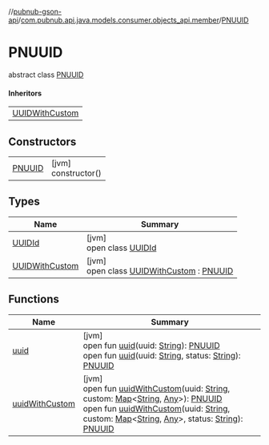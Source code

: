 //[pubnub-gson-api](../../../index.md)/[com.pubnub.api.java.models.consumer.objects_api.member](../index.md)/[PNUUID](index.md)

# PNUUID

abstract class [PNUUID](index.md)

#### Inheritors

| |
|---|
| [UUIDWithCustom](-u-u-i-d-with-custom/index.md) |

## Constructors

| | |
|---|---|
| [PNUUID](-p-n-u-u-i-d.md) | [jvm]<br>constructor() |

## Types

| Name | Summary |
|---|---|
| [UUIDId](-u-u-i-d-id/index.md) | [jvm]<br>open class [UUIDId](-u-u-i-d-id/index.md) |
| [UUIDWithCustom](-u-u-i-d-with-custom/index.md) | [jvm]<br>open class [UUIDWithCustom](-u-u-i-d-with-custom/index.md) : [PNUUID](index.md) |

## Functions

| Name | Summary |
|---|---|
| [uuid](uuid.md) | [jvm]<br>open fun [uuid](uuid.md)(uuid: [String](https://docs.oracle.com/javase/8/docs/api/java/lang/String.html)): [PNUUID](index.md)<br>open fun [uuid](uuid.md)(uuid: [String](https://docs.oracle.com/javase/8/docs/api/java/lang/String.html), status: [String](https://docs.oracle.com/javase/8/docs/api/java/lang/String.html)): [PNUUID](index.md) |
| [uuidWithCustom](uuid-with-custom.md) | [jvm]<br>open fun [uuidWithCustom](uuid-with-custom.md)(uuid: [String](https://docs.oracle.com/javase/8/docs/api/java/lang/String.html), custom: [Map](https://docs.oracle.com/javase/8/docs/api/java/util/Map.html)&lt;[String](https://docs.oracle.com/javase/8/docs/api/java/lang/String.html), [Any](https://kotlinlang.org/api/latest/jvm/stdlib/kotlin-stdlib/kotlin/-any/index.html)&gt;): [PNUUID](index.md)<br>open fun [uuidWithCustom](uuid-with-custom.md)(uuid: [String](https://docs.oracle.com/javase/8/docs/api/java/lang/String.html), custom: [Map](https://docs.oracle.com/javase/8/docs/api/java/util/Map.html)&lt;[String](https://docs.oracle.com/javase/8/docs/api/java/lang/String.html), [Any](https://kotlinlang.org/api/latest/jvm/stdlib/kotlin-stdlib/kotlin/-any/index.html)&gt;, status: [String](https://docs.oracle.com/javase/8/docs/api/java/lang/String.html)): [PNUUID](index.md) |
